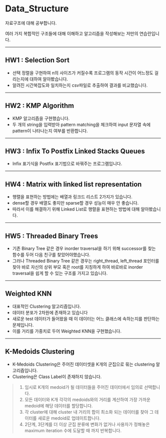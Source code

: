 # Data_Structure

자료구조에 대해 공부합니다.

여러 가지 복합적인 구조들에 대해 이해하고 알고리즘을 작성해보는 저만의 연습란입니다.
___
## HW1 : Selection Sort
- 선택 정렬을 구현하여 n의 사이즈가 커질수록 프로그램의 동작 시간이 어느정도 걸리는지에 대하여 알아봤습니다.
- 알려진 시간복잡도와 일치하는지 csv파일로 추출하여 결과를 비교했습니다. 
___
## HW2 : KMP Algorithm
- KMP 알고리즘을 구현했습니다.
- 두 개의 string을 입력받아 pattern matching을 체크하여 input 문자열 속에 pattern이 나타나는지 여부를 반환합니다.
___
## HW3 : Infix To Postfix Linked Stacks Queues
- Infix 표기식을 Postfix 표기법으로 바꿔주는 프로그램입니다.

___
## HW4 : Matrix with linked list representation
- 행렬을 표현하는 방법에는 배열과 링크드 리스트 2가지가 있습니다.
- dense할 경우 배열도 좋지만 sparse할 경우 성능이 매우 안 좋습니다.
- 따라서 이를 해결하기 위해 Linked List로 행렬을 표현하는 방법에 대해 알아봤습니다.
___
## HW5 : Threaded Binary Trees
- 기존 Binary Tree 같은 경우 inorder traversal을 하기 위해 successor를 찾는 함수를 두어 다음 친구를 찾았어야했습니다.
- 그러나 Threaded Binary Tree 같은 경우는 right_thread, left_thread 포인터를 찾아 바로 자신의 상위 부모 혹은 root를 지칭하게 하여 바로바로 inorder traversal을 쉽게 할 수 있는 구조를 가지고 있습니다.
___
## Weighted KNN
- 대표적인 Clustering 알고리즘입니다.
- 데이터 분포가 2차원에 존재하고 있습니다
- 새로운 test 데이터가 들어왔을 때 이 데이터는 어느 클래스에 속하는지를 판단하는 문제입니다.
- 이를 거리를 가중치로 두어 Weighted KNN을 구현했습니다.
___
## K-Medoids Clustering
- K-Medoids Clustering은 주어진 데이터셋을 K개의 군집으로 묶는 clustering 알고리즘입니다.
- Clustering은 Class Label이 존재하지 않습니다.
> 1. 임시로 K개의 medoid가 될 데이터들을 주어진 데이터에서 임의로 선택합니다. 
> 2. 모든 데이터와 K개 각각의 medoids와의 거리를 계산하여 가장 가까운 medoid에 해당 데이터를 할당합니다.
> 3. 각 cluster에 대해 cluster 내 거리의 합이 최소화 되는 데이터를 찾아 그 데이터를 새로운 medoid로 업데이트합니다. 
> 4. 2단계, 3단계를 더 이상 군집 분류에 변화가 없거나 사용자가 정해놓은 maximum iteration 수에 도달할 때 까지 반복합니다.
